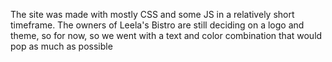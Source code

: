 The site was made with mostly CSS and some JS in a relatively short timeframe. The owners of Leela's Bistro are still deciding on a logo and theme, so for now, so we went with a text and color combination that would pop as much as possible 
